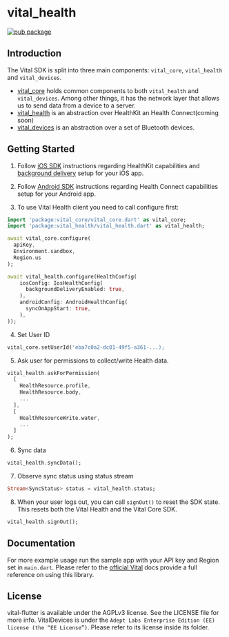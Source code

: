 # vital_health

[![pub package](https://img.shields.io/pub/v/vital_health.svg)](https://pub.dev/packages/vital_health)

## Introduction

The Vital SDK is split into three main components: `vital_core`, `vital_health` and `vital_devices`.

- [vital_core][1] holds common
  components to both `vital_health` and `vital_devices`. Among other things, it has the network layer that allows us to
  send data from a device to a server.
- [vital_health][2] is an abstraction over HealthKit an Health Connect(coming soon)
- [vital_devices][3] is an abstraction over a set of Bluetooth devices.

## Getting Started

1. Follow [iOS SDK](https://docs.tryvital.io/wearables/sdks/iOS#6-vitalhealthkit) instructions regarding HealthKit
   capabilities and [background delivery](https://docs.tryvital.io/wearables/sdks/iOS#1-background-delivery) setup for
   your iOS app.


2. Follow [Android SDK](https://docs.tryvital.io/wearables/sdks/android) instructions regarding Health Connect
   capabilities setup for your Android app.


3. To use Vital Health client you need to call configure first:

```dart
import 'package:vital_core/vital_core.dart' as vital_core;
import 'package:vital_health/vital_health.dart' as vital_health;

await vital_core.configure(
  apiKey,
  Environment.sandbox,
  Region.us
);

await vital_health.configure(HealthConfig(
    iosConfig: IosHealthConfig(
      backgroundDeliveryEnabled: true,
    ),
    androidConfig: AndroidHealthConfig(
      syncOnAppStart: true,
    ),
));
```

4. Set User ID

```dart
vital_core.setUserId('eba7c0a2-dc01-49f5-a361-...);
```

5. Ask user for permissions to collect/write Health data.

```dart
vital_health.askForPermission(
  [
    HealthResource.profile,
    HealthResource.body,
    ...
  ],
  [
    HealthResourceWrite.water,
    ...
  ]
);
```

6. Sync data

```dart
vital_health.syncData();
```

7. Observe sync status using status stream

```dart
Stream<SyncStatus> status = vital_health.status;
```

8. When your user logs out, you can call `signOut()` to reset the SDK state. This resets both the Vital Health and the Vital Core SDK.
    
```dart
vital_health.signOut();
```
## Documentation

For more example usage run the sample app with your API key and Region set in `main.dart`.
Please refer to the [official Vital](https://docs.tryvital.io/welcome/libraries) docs provide a full reference on using
this library.

## License

vital-flutter is available under the AGPLv3 license. See the LICENSE file for more info. VitalDevices is under
the `Adept Labs Enterprise Edition (EE) license (the “EE License”)`. Please refer to its license inside its folder.

[1]: https://pub.dev/packages/vital_core

[2]: https://pub.dev/packages/vital_health

[3]: https://pub.dev/packages/vital_devices
